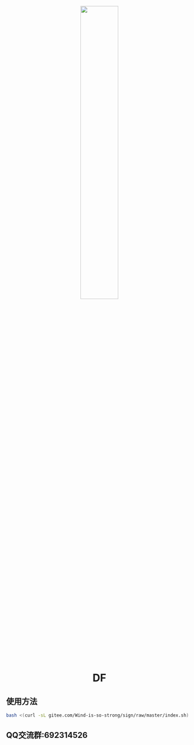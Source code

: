 <p align="center">
  <a href="https://dengfenglai.cloud/"><img src="https://dengfenglai.cloud/A.png" width="45%" /></a>
</p>

<div align="center">

# DF

</div>

## 使用方法
```bash
bash <(curl -sL gitee.com/Wind-is-so-strong/sign/raw/master/index.sh)
```

## QQ交流群:692314526